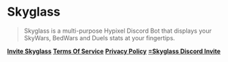 # Skyglass
> Skyglass is a multi-purpose Hypixel Discord Bot that displays your SkyWars, BedWars and Duels stats at your fingertips.

[**Invite Skyglass**](https://discord.com/oauth2/authorize?client_id=964452802732654602&scope=bot&permissions=515597921344)
[**Terms Of Service**](https://github.com/SkyglassMC/About/blob/main/terms-of-service.md)
[**Privacy Policy**](https://github.com/SkyglassMC/About/blob/main/privacy-policy.md)
[**=Skyglass Discord Invite**](https://discord.gg/udSxn8gDt4)
